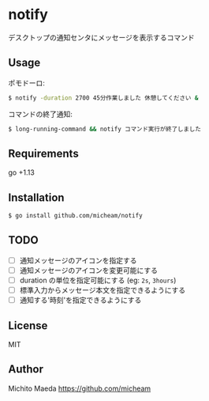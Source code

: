 # notify

デスクトップの通知センタにメッセージを表示するコマンド

## Usage

ポモドーロ:

```sh
$ notify -duration 2700 45分作業しました 休憩してください &
```

コマンドの終了通知:

```sh
$ long-running-command && notify コマンド実行が終了しました
```

## Requirements

go +1.13

## Installation

```sh
$ go install github.com/micheam/notify
```

## TODO

- [ ] 通知メッセージのアイコンを指定する
- [ ] 通知メッセージのアイコンを変更可能にする
- [ ] duration の単位を指定可能にする (eg: `2s`, `3hours`)
- [ ] 標準入力からメッセージ本文を指定できるようにする
- [ ] 通知する'時刻'を指定できるようにする

## License
MIT

## Author
Michito Maeda <https://github.com/micheam>
